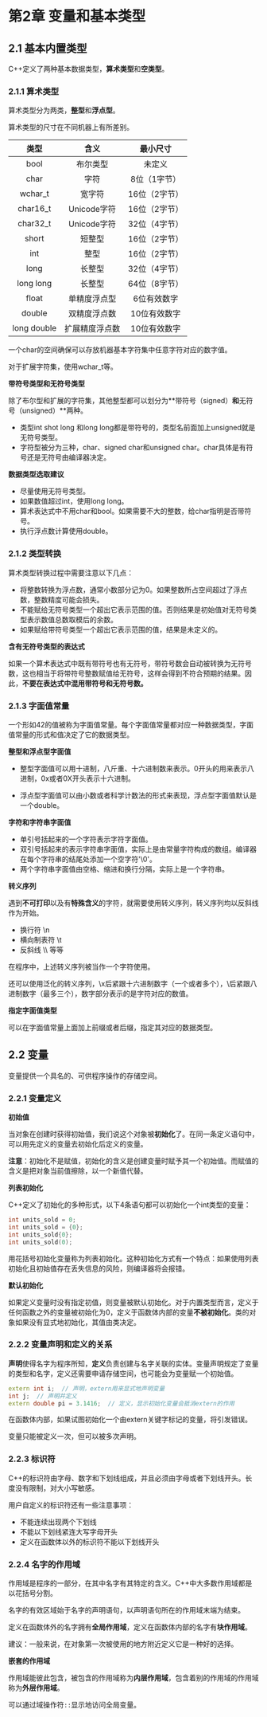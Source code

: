 # 第2章 变量和基本类型



## 2.1 基本内置类型

C++定义了两种基本数据类型，**算术类型**和**空类型**。

### 2.1.1 算术类型

算术类型分为两类，**整型**和**浮点型**。

算术类型的尺寸在不同机器上有所差别。

|    类型     |      含义      |   最小尺寸    |
| :---------: | :------------: | :-----------: |
|    bool     |    布尔类型    |    未定义     |
|    char     |      字符      | 8位（1字节）  |
|   wchar_t   |     宽字符     | 16位（2字节） |
|  char16_t   |  Unicode字符   | 16位（2字节） |
|  char32_t   |  Unicode字符   | 32位（4字节） |
|    short    |     短整型     | 16位（2字节） |
|     int     |      整型      | 16位（2字节） |
|    long     |     长整型     | 32位（4字节） |
|  long long  |     长整型     | 64位（8字节） |
|    float    |  单精度浮点型  |  6位有效数字  |
|   double    |  双精度浮点数  | 10位有效数字  |
| long double | 扩展精度浮点数 | 10位有效数字  |

一个char的空间确保可以存放机器基本字符集中任意字符对应的数字值。

对于扩展字符集，使用wchar_t等。

**带符号类型和无符号类型**

除了布尔型和扩展的字符集，其他整型都可以划分为**带符号（signed）**和**无符号（unsigned）**两种。

- 类型int shot long 和long long都是带符号的，类型名前面加上unsigned就是无符号类型。
- 字符型被分为三种，char、signed char和unsigned char。char具体是有符号还是无符号由编译器决定。

**数据类型选取建议**

- 尽量使用无符号类型。
- 如果数值超过int，使用long long。
- 算术表达式中不用char和bool。如果需要不大的整数，给char指明是否带符号。
- 执行浮点数计算使用double。

### 2.1.2 类型转换

算术类型转换过程中需要注意以下几点：

- 将整数转换为浮点数，通常小数部分记为0。如果整数所占空间超过了浮点数，整数精度可能会损失。
- 不能赋给无符号类型一个超出它表示范围的值。否则结果是初始值对无符号类型表示数值总数取模后的余数。
- 如果赋给带符号类型一个超出它表示范围的值，结果是未定义的。

**含有无符号类型的表达式**

如果一个算术表达式中既有带符号也有无符号，带符号数会自动被转换为无符号数，这也相当于将带符号整数赋值给无符号，这样会得到不符合预期的结果。因此，**不要在表达式中混用带符号和无符号数。**

### 2.1.3 字面值常量

一个形如42的值被称为字面值常量。每个字面值常量都对应一种数据类型，字面值常量的形式和值决定了它的数据类型。

**整型和浮点型字面值**

- 整型字面值可以用十进制，八斤重、十六进制数来表示。0开头的用来表示八进制，0x或者0X开头表示十六进制。

- 浮点型字面值可以由小数或者科学计数法的形式来表现，浮点型字面值默认是一个double。

**字符和字符串字面值**

- 单引号括起来的一个字符表示字符字面值。
- 双引号括起来的表示字符串字面值，实际上是由常量字符构成的数组。编译器在每个字符串的结尾处添加一个空字符'\0'。
- 两个字符串字面值由空格、缩进和换行分隔，实际上是一个字符串。

**转义序列**

遇到**不可打印**以及有**特殊含义**的字符，就需要使用转义序列，转义序列均以反斜线作为开始。

- 换行符  \n
- 横向制表符 \t
- 反斜线 \\\  等等

在程序中，上述转义序列被当作一个字符使用。

还可以使用泛化的转义序列，\x后紧跟十六进制数字（一个或者多个），\后紧跟八进制数字（最多三个），数字部分表示的是字符对应的数值。

**指定字面值类型**

可以在字面值常量上面加上前缀或者后缀，指定其对应的数据类型。

## 2.2 变量

变量提供一个具名的、可供程序操作的存储空间。

### 2.2.1 变量定义

**初始值**

当对象在创建时获得初始值，我们说这个对象被**初始化**了。在同一条定义语句中，可以用先定义的变量去初始化后定义的变量。

**注意**：初始化不是赋值，初始化的含义是创建变量时赋予其一个初始值。而赋值的含义是把对象当前值擦除，以一个新值代替。

**列表初始化**

C++定义了初始化的多种形式，以下4条语句都可以初始化一个int类型的变量：

```c++
int units_sold = 0;
int units_sold = {0};
int units_sold{0};
int units_sold(0);
```

用花括号初始化变量称为列表初始化。这种初始化方式有一个特点：如果使用列表初始化且初始值存在丢失信息的风险，则编译器将会报错。

**默认初始化**

如果定义变量时没有指定初值，则变量被默认初始化。对于内置类型而言，定义于任何函数之外的变量被初始化为0，定义于函数体内部的变量**不被初始化**。类的对象如果没有显式地初始化，其值由类决定。

### 2.2.2 变量声明和定义的关系

**声明**使得名字为程序所知，**定义**负责创建与名字关联的实体。变量声明规定了变量的类型和名字，定义还需要申请存储空间，也可能会为变量赋一个初始值。

```c++
extern int i;  // 声明，extern用来显式地声明变量
int j;  // 声明并定义
extern double pi = 3.1416;  // 定义，显示初始化变量会抵消extern的作用
```

在函数体内部，如果试图初始化一个由extern关键字标记的变量，将引发错误。

变量只能被定义一次，但可以被多次声明。

### 2.2.3 标识符

C++的标识符由字母、数字和下划线组成，并且必须由字母或者下划线开头。长度没有限制，对大小写敏感。

用户自定义的标识符还有一些注意事项：

- 不能连续出现两个下划线
- 不能以下划线紧连大写字母开头
- 定义在函数体以外的标识符不能以下划线开头

### 2.2.4 名字的作用域

作用域是程序的一部分，在其中名字有其特定的含义。C++中大多数作用域都是以花括号分割。

名字的有效区域始于名字的声明语句，以声明语句所在的作用域末端为结束。

定义在函数体外的名字拥有**全局作用域**，定义在函数体内部的名字有**块作用域**。

建议：一般来说，在对象第一次被使用的地方附近定义它是一种好的选择。

**嵌套的作用域**

作用域能彼此包含，被包含的作用域称为**内层作用域**，包含着别的作用域的作用域称为**外层作用域**。

可以通过域操作符`::`显示地访问全局变量。

